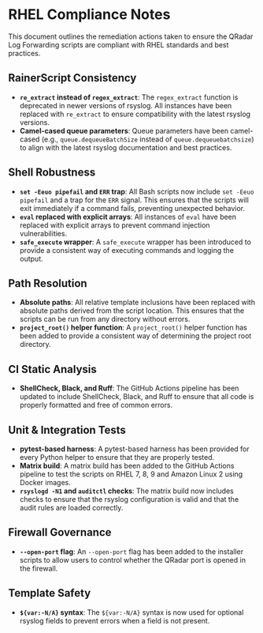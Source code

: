 # RHEL Compliance Notes

This document outlines the remediation actions taken to ensure the QRadar Log Forwarding scripts are compliant with RHEL standards and best practices.

## RainerScript Consistency

*   **`re_extract` instead of `regex_extract`**: The `regex_extract` function is deprecated in newer versions of rsyslog. All instances have been replaced with `re_extract` to ensure compatibility with the latest rsyslog versions.
*   **Camel-cased queue parameters**: Queue parameters have been camel-cased (e.g., `queue.dequeueBatchSize` instead of `queue.dequeuebatchsize`) to align with the latest rsyslog documentation and best practices.

## Shell Robustness

*   **`set -Eeuo pipefail` and `ERR` trap**: All Bash scripts now include `set -Eeuo pipefail` and a trap for the `ERR` signal. This ensures that the scripts will exit immediately if a command fails, preventing unexpected behavior.
*   **`eval` replaced with explicit arrays**: All instances of `eval` have been replaced with explicit arrays to prevent command injection vulnerabilities.
*   **`safe_execute` wrapper**: A `safe_execute` wrapper has been introduced to provide a consistent way of executing commands and logging the output.

## Path Resolution

*   **Absolute paths**: All relative template inclusions have been replaced with absolute paths derived from the script location. This ensures that the scripts can be run from any directory without errors.
*   **`project_root()` helper function**: A `project_root()` helper function has been added to provide a consistent way of determining the project root directory.

## CI Static Analysis

*   **ShellCheck, Black, and Ruff**: The GitHub Actions pipeline has been updated to include ShellCheck, Black, and Ruff to ensure that all code is properly formatted and free of common errors.

## Unit & Integration Tests

*   **pytest-based harness**: A pytest-based harness has been provided for every Python helper to ensure that they are properly tested.
*   **Matrix build**: A matrix build has been added to the GitHub Actions pipeline to test the scripts on RHEL 7, 8, 9 and Amazon Linux 2 using Docker images.
*   **`rsyslogd -N1` and `auditctl` checks**: The matrix build now includes checks to ensure that the rsyslog configuration is valid and that the audit rules are loaded correctly.

## Firewall Governance

*   **`--open-port` flag**: An `--open-port` flag has been added to the installer scripts to allow users to control whether the QRadar port is opened in the firewall.

## Template Safety

*   **`${var:-N/A}` syntax**: The `${var:-N/A}` syntax is now used for optional rsyslog fields to prevent errors when a field is not present.
